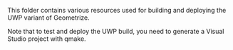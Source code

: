 This folder contains various resources used for building and deploying the UWP variant of Geometrize.

Note that to test and deploy the UWP build, you need to generate a Visual Studio project with qmake.